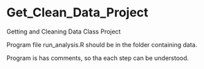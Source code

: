 # Get_Clean_Data_Project
Getting and Cleaning Data Class Project

Program file run_analysis.R should be in the folder containing data.

Program is has comments, so tha each step can be understood.
